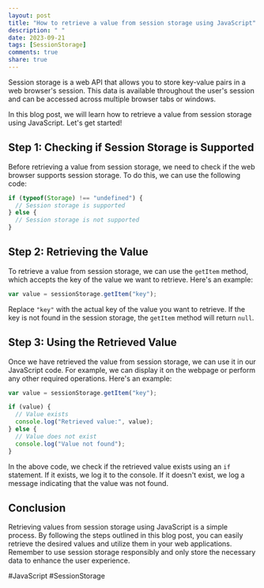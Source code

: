 ```yaml
---
layout: post
title: "How to retrieve a value from session storage using JavaScript"
description: " "
date: 2023-09-21
tags: [SessionStorage]
comments: true
share: true
---
```


Session storage is a web API that allows you to store key-value pairs in a web browser's session. This data is available throughout the user's session and can be accessed across multiple browser tabs or windows.

In this blog post, we will learn how to retrieve a value from session storage using JavaScript. Let's get started!

## Step 1: Checking if Session Storage is Supported

Before retrieving a value from session storage, we need to check if the web browser supports session storage. To do this, we can use the following code:

```javascript
if (typeof(Storage) !== "undefined") {
  // Session storage is supported
} else {
  // Session storage is not supported
}
```

## Step 2: Retrieving the Value

To retrieve a value from session storage, we can use the `getItem` method, which accepts the key of the value we want to retrieve. Here's an example:

```javascript
var value = sessionStorage.getItem("key");
```

Replace `"key"` with the actual key of the value you want to retrieve. If the key is not found in the session storage, the `getItem` method will return `null`.

## Step 3: Using the Retrieved Value

Once we have retrieved the value from session storage, we can use it in our JavaScript code. For example, we can display it on the webpage or perform any other required operations. Here's an example:

```javascript
var value = sessionStorage.getItem("key");

if (value) {
  // Value exists
  console.log("Retrieved value:", value);
} else {
  // Value does not exist
  console.log("Value not found");
}
```

In the above code, we check if the retrieved value exists using an `if` statement. If it exists, we log it to the console. If it doesn't exist, we log a message indicating that the value was not found.

## Conclusion

Retrieving values from session storage using JavaScript is a simple process. By following the steps outlined in this blog post, you can easily retrieve the desired values and utilize them in your web applications. Remember to use session storage responsibly and only store the necessary data to enhance the user experience.

#JavaScript #SessionStorage
